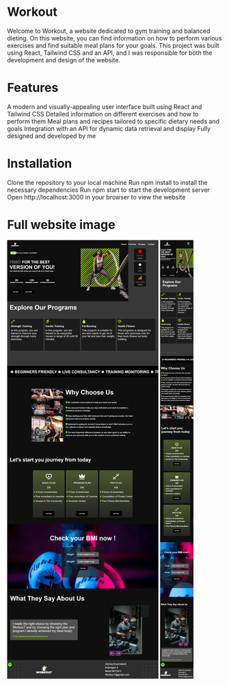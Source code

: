 # Workout
Welcome to Workout, a website dedicated to gym training and balanced dieting. On this website, you can find information on how to perform various exercises and find suitable meal plans for your goals. This project was built using React, Tailwind CSS and an API, and I was responsible for both the development and design of the website.

# Features
A modern and visually-appealing user interface built using React and Tailwind CSS
Detailed information on different exercises and how to perform them
Meal plans and recipes tailored to specific dietary needs and goals
Integration with an API for dynamic data retrieval and display
Fully designed and developed by me
# Installation
Clone the repository to your local machine
Run npm install to install the necessary dependencies
Run npm start to start the development server
Open http://localhost:3000 in your browser to view the website
# Full website image
![Website](https://github.com/pachocki/workout/blob/main/src/Assets/images/workout-pc.png)
![Website](https://github.com/pachocki/workout/blob/main/src/Assets/images/workout-mobile.png)
